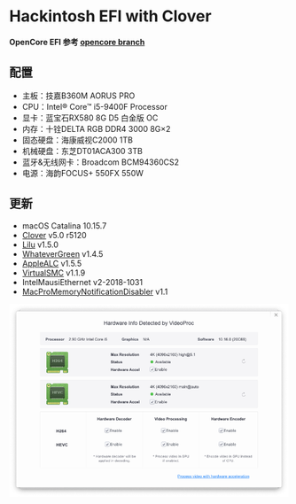 # Hackintosh EFI with Clover
**OpenCore EFI 参考 [opencore branch](https://github.com/liangzhenduo0608/hackintosh-efi/tree/opencore)**

## 配置
+ 主板：技嘉B360M AORUS PRO
+ CPU：Intel® Core™ i5-9400F Processor
+ 显卡：蓝宝石RX580 8G D5 白金版 OC
+ 内存：十铨DELTA RGB DDR4 3000 8G×2
+ 固态硬盘：海康威视C2000 1TB
+ 机械硬盘：东芝DT01ACA300 3TB
+ 蓝牙&无线网卡：Broadcom BCM94360CS2
+ 电源：海韵FOCUS+ 550FX 550W

## 更新
+ macOS Catalina 10.15.7
+ [Clover](https://github.com/CloverHackyColor/CloverBootloader/releases) v5.0 r5120
+ [Lilu](https://github.com/acidanthera/Lilu/releases) v1.5.0
+ [WhateverGreen](https://github.com/acidanthera/WhateverGreen/releases) v1.4.5
+ [AppleALC](https://github.com/acidanthera/AppleALC/releases) v1.5.5
+ [VirtualSMC](https://github.com/acidanthera/VirtualSMC/releases) v1.1.9
+ IntelMausiEthernet v2-2018-1031
+ [MacProMemoryNotificationDisabler](https://github.com/IOIIIO/MacProMemoryNotificationDisabler/releases) v1.1

![硬件解码](./img/VideoProc.png)
